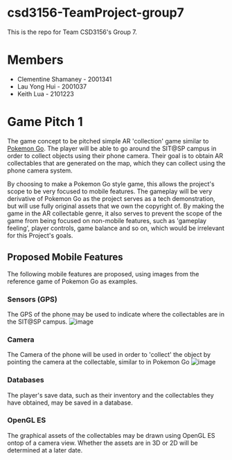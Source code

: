 # csd3156-TeamProject-group7
This is the repo for Team CSD3156's Group 7.

# Members
- Clementine Shamaney - 2001341
- Lau Yong Hui - 2001037
- Keith Lua - 2101223

# Game Pitch 1
The game concept to be pitched simple AR 'collection' game similar to [Pokemon Go](https://en.wikipedia.org/wiki/Pok%C3%A9mon_Go). 
The player will be able to go around the SIT@SP campus in order to collect objects using their phone camera. Their goal is to obtain AR collectables that are generated on the map, which they can collect using the phone camera system.

By choosing to make a Pokemon Go style game, this allows the project's scope to be very focused to mobile features. The gameplay will be very derivative of Pokemon Go as the project serves as a tech demonstration, but will use fully original assets that we own the copyright of. By making the game in the AR collectable genre, it also serves to prevent the scope of the game from being focused on non-mobile features, such as 'gameplay feeling', player controls, game balance and so on, which would be irrelevant for this Project's goals.

## Proposed Mobile Features
The following mobile features are proposed, using images from the reference game of Pokemon Go as examples.

### Sensors (GPS)
The GPS of the phone may be used to indicate where the collectables are in the SIT@SP campus.
![image](https://github.com/ClementineAccount/csd3156-TeamProject-group7/assets/26779639/c7d02f48-16f7-4877-9afe-4091fed0d453)

### Camera
The Camera of the phone will be used in order to 'collect' the object by pointing the camera at the collectable, similar to in Pokemon Go
![image](https://github.com/ClementineAccount/csd3156-TeamProject-group7/assets/26779639/ccb23b99-2e71-4b13-ac7d-e58f6c2d1601)

### Databases
The player's save data, such as their inventory and the collectables they have obtained, may be saved in a database.

### OpenGL ES
The graphical assets of the collectables may be drawn using OpenGL ES ontop of a camera view. Whether the assets are in 3D or 2D will be determined at a later date.
